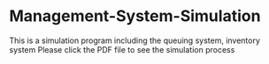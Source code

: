# Management-System-Simulation
This is a simulation program including the queuing system, inventory system
Please click the PDF file to see the simulation process
